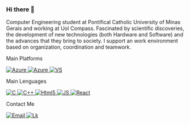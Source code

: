 ### Hi there 👋


Computer Engineering student at Pontifical Catholic University of Minas Gerais and working at Uol Compass. Fascinated by scientific discoveries, the development of new technologies (both Hardware and Software) and the advances that they bring to society. I support an work environment based on organization, coordination and teamwork.

<p>Main Platforms</p>

<a href="https://www.linkedin.com/in/rafaelbrandaobastos/"> 
<img alt="Azure" src="https://img.shields.io/badge/Microsoft_Azure-0089D6?style=for-the-badge&logo=microsoft-azure&logoColor=white"/>
</a>
<a>
  
<a href="https://www.linkedin.com/in/rafaelbrandaobastos/"> 
<img alt="Azure" src="https://img.shields.io/badge/Microsoft_Office-D83B01?style=for-the-badge&logo=microsoft-office&logoColor=white"/>
</a>
<a>


<a href="https://www.linkedin.com/in/rafaelbrandaobastos/"> 
<img alt="VS" src="https://img.shields.io/badge/Visual_Studio_Code-0078D4?style=for-the-badge&logo=visual%20studio%20code&logoColor=white"/>
</a>
<a>

 
  

<p>Main Lenguages</p>
<a href="mailto:rafaelbrandaobastos@gmail.com"> 
<img alt="C" src="https://img.shields.io/badge/C-00599C?style=for-the-badge&logo=c&logoColor=white"/>
</a>

<a href="https://www.linkedin.com/in/rafaelbrandaobastos/"> 
<img alt="C++" src="https://img.shields.io/badge/C%2B%2B-00599C?style=for-the-badge&logo=c%2B%2B&logoColor=white"/>
</a>
<a>

<a href="https://www.linkedin.com/in/rafaelbrandaobastos/"> 
<img alt="Html5" src="https://img.shields.io/badge/HTML5-E34F26?style=for-the-badge&logo=html5&logoColor=white"/>
</a>
<a>
  
<a href="https://www.linkedin.com/in/rafaelbrandaobastos/"> 
<img alt="JS" src="https://img.shields.io/badge/JavaScript-323330?style=for-the-badge&logo=javascript&logoColor=F7DF1"/>
</a>
<a>
  
<a href="https://www.linkedin.com/in/rafaelbrandaobastos/"> 
<img alt="React" src="https://img.shields.io/badge/React-20232A?style=for-the-badge&logo=react&logoColor=61DAFB"/>
</a>
<a>



  
<p>Contact Me</p>
<a href="mailto:rafaelbrandaobastos@gmail.com"> 
<img alt="Email" src="https://img.shields.io/badge/Gmail-D14836?style=for-the-badge&logo=gmail&logoColor=white"/>
</a>
<a href="https://www.linkedin.com/in/rafaelbrandaobastos/"> 
<img alt="Lk" src="https://img.shields.io/badge/LinkedIn-0077B5?style=for-the-badge&logo=linkedin&logoColor=white"/>
</a>


  
  

